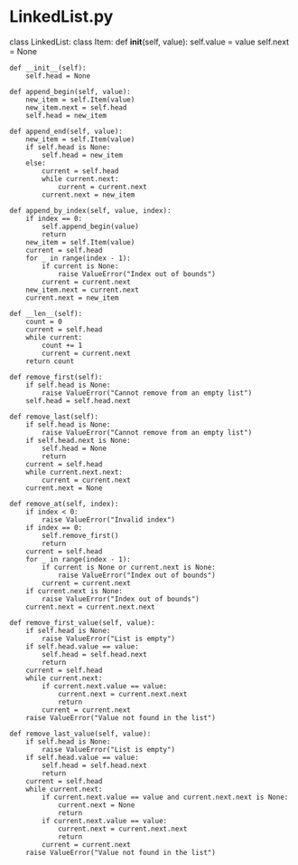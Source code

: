 # LinkedList.py
class LinkedList:
    class Item:
        def __init__(self, value):
            self.value = value
            self.next = None

    def __init__(self):
        self.head = None

    def append_begin(self, value):
        new_item = self.Item(value)
        new_item.next = self.head
        self.head = new_item

    def append_end(self, value):
        new_item = self.Item(value)
        if self.head is None:
            self.head = new_item
        else:
            current = self.head
            while current.next:
                current = current.next
            current.next = new_item

    def append_by_index(self, value, index):
        if index == 0:
            self.append_begin(value)
            return
        new_item = self.Item(value)
        current = self.head
        for _ in range(index - 1):
            if current is None:
                raise ValueError("Index out of bounds")
            current = current.next
        new_item.next = current.next
        current.next = new_item

    def __len__(self):
        count = 0
        current = self.head
        while current:
            count += 1
            current = current.next
        return count

    def remove_first(self):
        if self.head is None:
            raise ValueError("Cannot remove from an empty list")
        self.head = self.head.next

    def remove_last(self):
        if self.head is None:
            raise ValueError("Cannot remove from an empty list")
        if self.head.next is None:
            self.head = None
            return
        current = self.head
        while current.next.next:
            current = current.next
        current.next = None

    def remove_at(self, index):
        if index < 0:
            raise ValueError("Invalid index")
        if index == 0:
            self.remove_first()
            return
        current = self.head
        for _ in range(index - 1):
            if current is None or current.next is None:
                raise ValueError("Index out of bounds")
            current = current.next
        if current.next is None:
            raise ValueError("Index out of bounds")
        current.next = current.next.next

    def remove_first_value(self, value):
        if self.head is None:
            raise ValueError("List is empty")
        if self.head.value == value:
            self.head = self.head.next
            return
        current = self.head
        while current.next:
            if current.next.value == value:
                current.next = current.next.next
                return
            current = current.next
        raise ValueError("Value not found in the list")

    def remove_last_value(self, value):
        if self.head is None:
            raise ValueError("List is empty")
        if self.head.value == value:
            self.head = self.head.next
            return
        current = self.head
        while current.next:
            if current.next.value == value and current.next.next is None:
                current.next = None
                return
            if current.next.value == value:
                current.next = current.next.next
                return
            current = current.next
        raise ValueError("Value not found in the list")
